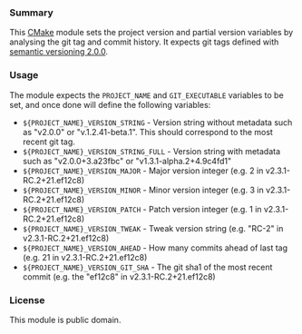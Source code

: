 ### Summary

This [CMake](http://www.cmake.org/) module sets the project version and
partial version variables by analysing the git tag and commit history. 
It expects git tags defined with [semantic versioning 2.0.0](http://semver.org/).

### Usage

The module expects the `PROJECT_NAME` and `GIT_EXECUTABLE` variables to be
set, and once done will define the following variables:

 * `${PROJECT_NAME}_VERSION_STRING` - Version string without metadata
such as "v2.0.0" or "v.1.2.41-beta.1". This should correspond to the
most recent git tag.
 * `${PROJECT_NAME}_VERSION_STRING_FULL` - Version string with metadata
such as "v2.0.0+3.a23fbc" or "v1.3.1-alpha.2+4.9c4fd1"
 * `${PROJECT_NAME}_VERSION_MAJOR` - Major version integer (e.g. 2 in v2.3.1-RC.2+21.ef12c8)
 * `${PROJECT_NAME}_VERSION_MINOR` - Minor version integer (e.g. 3 in v2.3.1-RC.2+21.ef12c8)
 * `${PROJECT_NAME}_VERSION_PATCH` - Patch version integer (e.g. 1 in v2.3.1-RC.2+21.ef12c8)
 * `${PROJECT_NAME}_VERSION_TWEAK` - Tweak version string (e.g. "RC-2" in v2.3.1-RC.2+21.ef12c8)
 * `${PROJECT_NAME}_VERSION_AHEAD` - How many commits ahead of last tag (e.g. 21 in v2.3.1-RC.2+21.ef12c8)
 * `${PROJECT_NAME}_VERSION_GIT_SHA` - The git sha1 of the most recent commit (e.g. the "ef12c8" in v2.3.1-RC.2+21.ef12c8)

### License

This module is public domain.


